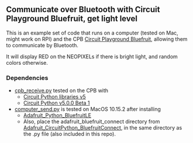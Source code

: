 ## Communicate over Bluetooth with Circuit Playground Bluefruit, get light level
This is an example set of code that runs on a computer (tested on Mac, might work on RPI) and the CPB [Circuit Playground Bluefruit](https://www.adafruit.com/product/4333), allowing them to communicate by Bluetooth.

It will display RED on the NEOPIXELs if there is bright light, and random colors otherwise.

### Dependencies
* [cpb_receive.py](https://github.com/pvanallen/computer-to-cpb/blob/master/cpb_receive.py) tested on the CPB with
  * [Circuit Python libraries v5](https://circuitpython.org/libraries)
  * [Circuit Python v5.0.0 Beta 1](https://circuitpython.org/board/circuitplayground_bluefruit/)
* [computer_send.py](https://github.com/pvanallen/computer-to-cpb/blob/master/computer_send.py) is tested on MacOS 10.15.2 after installing
  * [Adafruit_Python_BluefruitLE](https://github.com/adafruit/Adafruit_Python_BluefruitLE)
  * Also, place the adafruit_bluefruit_connect directory from [Adafruit_CircuitPython_BluefruitConnect](https://github.com/adafruit/Adafruit_CircuitPython_BluefruitConnect), in the same directory as the .py file (also included in this repo).

